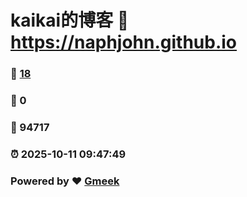 # kaikai的博客 :link: https://naphjohn.github.io 
### :page_facing_up: [18](https://naphjohn.github.io/tag.html) 
### :speech_balloon: 0 
### :hibiscus: 94717 
### :alarm_clock: 2025-10-11 09:47:49 
### Powered by :heart: [Gmeek](https://github.com/Meekdai/Gmeek)
